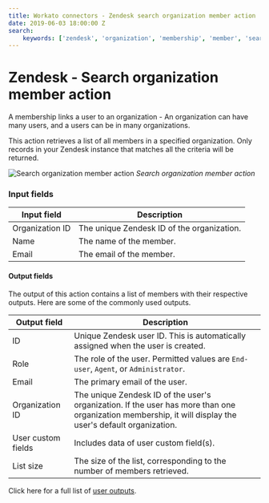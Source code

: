 ```yaml
---
title: Workato connectors - Zendesk search organization member action
date: 2019-06-03 18:00:00 Z
search:
    keywords: ['zendesk', 'organization', 'membership', 'member', 'search', 'find']
---
```


# Zendesk - Search organization member action
A membership links a user to an organization - An organization can have many users, and a users can be in many organizations.

This action retrieves a list of all members in a specified organization. Only records in your Zendesk instance that matches all the criteria will be returned.

![Search organization member action](~@img/connectors/zendesk/search-organization-member-action.png)
*Search organization member action*

### Input fields
| Input field     | Description                                |
|-----------------|--------------------------------------------|
| Organization ID | The unique Zendesk ID of the organization. |
| Name            | The name of the member.                    |
| Email           | The email of the member.                   |

#### Output fields
The output of this action contains a list of members with their respective outputs. Here are some of the commonly used outputs.

| Output field | Description                                  |
|--------------|----------------------------------------------|
| ID           | Unique Zendesk user ID. This is automatically assigned when the user is created. |
| Role         | The role of the user. Permitted values are `End-user`, `Agent`, or `Administrator`. |
| Email        | The primary email of the user.               |
| Organization ID | The unique Zendesk ID of the user's organization. If the user has more than one organization membership, it will display the user's default organization. |
| User custom fields | Includes data of user custom field(s). |
| List size    | The size of the list, corresponding to the number of members retrieved. |

Click here for a full list of [user outputs](/connectors/zendesk/user-fields.md#user-output-fields).
